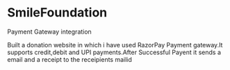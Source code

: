 # SmileFoundation
Payment Gateway integration

Built a donation website in which i have used RazorPay Payment gateway.It supports credit,debit and UPI payments.After Successful Payent it sends a email and a receipt to the receipients mailid
